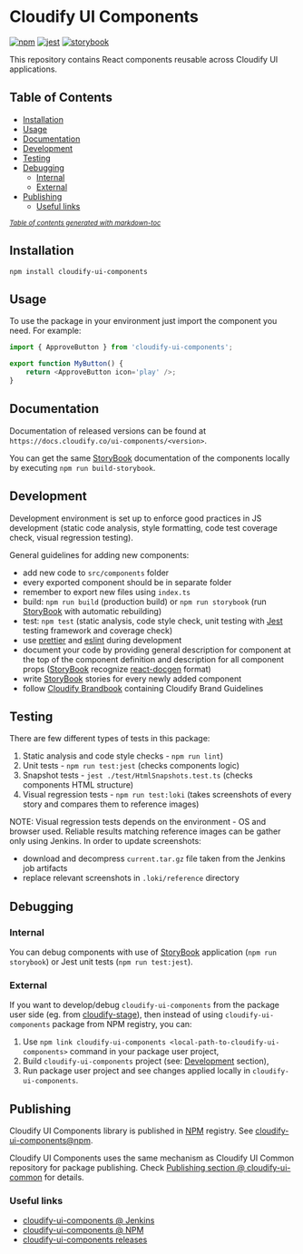 # Cloudify UI Components

[![npm](https://img.shields.io/npm/v/cloudify-ui-components.svg?style=flat)](https://www.npmjs.com/package/cloudify-ui-components)
[![jest](https://img.shields.io/badge/tested_with-jest-99424f.svg)](https://github.com/facebook/jest)
[![storybook](https://cdn.jsdelivr.net/gh/storybookjs/brand/badge/badge-storybook.svg)](https://github.com/storybooks/storybook)

This repository contains React components reusable across Cloudify UI applications.


## Table of Contents

  * [Installation](#installation)
  * [Usage](#usage)
  * [Documentation](#documentation)
  * [Development](#development)
  * [Testing](#testing)
  * [Debugging](#debugging)
    + [Internal](#internal)
    + [External](#external)
  * [Publishing](#publishing)
    + [Useful links](#useful-links)

<small><i><a href='http://ecotrust-canada.github.io/markdown-toc/'>Table of contents generated with markdown-toc</a></i></small>

## Installation

```npm
npm install cloudify-ui-components
```

## Usage

To use the package in your environment just import the component you need. For example:

```typescript jsx
import { ApproveButton } from 'cloudify-ui-components';

export function MyButton() {
    return <ApproveButton icon='play' />; 
}
```

## Documentation

Documentation of released versions can be found at `https://docs.cloudify.co/ui-components/<version>`.  

You can get the same [StoryBook](https://storybook.js.org/) documentation of the components locally by executing `npm run build-storybook`.

## Development

Development environment is set up to enforce good practices in JS development (static code analysis, style formatting, code test coverage check, visual regression testing). 

General guidelines for adding new components:
- add new code to `src/components` folder
- every exported component should be in separate folder 
- remember to export new files using `index.ts`
- build: `npm run build` (production build) or `npm run storybook` (run [StoryBook](https://storybook.js.org/) with automatic rebuilding)
- test: `npm test` (static analysis, code style check, unit testing with [Jest](https://jestjs.io/en/) testing framework and coverage check) 
- use [prettier](https://prettier.io/) and [eslint](https://eslint.org/) during development
- document your code by providing general description for component at the top of the component definition and description for all component props ([StoryBook](https://storybook.js.org/) recognize [react-docgen](https://github.com/reactjs/react-docgen) format)
- write [StoryBook](https://storybook.js.org/) stories for every newly added component
- follow [Cloudify Brandbook](https://drive.google.com/drive/folders/1ELapf6idy50n5R2uqWzhWXJrvL4mx6e3) containing Cloudify Brand Guidelines

## Testing

There are few different types of tests in this package:

1. Static analysis and code style checks - `npm run lint`)
1. Unit tests - `npm run test:jest` (checks components logic)
1. Snapshot tests - `jest ./test/HtmlSnapshots.test.ts` (checks components HTML structure)
1. Visual regression tests - `npm run test:loki` (takes screenshots of every story and compares them to reference images)

NOTE: Visual regression tests depends on the environment - OS and browser used. Reliable results matching reference images can be gather only using Jenkins. In order to update screenshots: 
* download and decompress `current.tar.gz` file taken from the Jenkins job artifacts
* replace relevant screenshots in `.loki/reference` directory

## Debugging

### Internal

You can debug components with use of [StoryBook](https://storybook.js.org/) application (`npm run storybook`) or Jest unit tests (`npm run test:jest`).

### External

If you want to develop/debug `cloudify-ui-components` from the package user side (eg. from [cloudify-stage](https://github.com/cloudify-cosmo/cloudify-stage)), then instead of using `cloudify-ui-components` package from NPM registry, you can:
 1. Use `npm link cloudify-ui-components <local-path-to-cloudify-ui-components>` command in your package user project,
 1. Build `cloudify-ui-components` project (see: [Development](#development) section), 
 1. Run package user project and see changes applied locally in `cloudify-ui-components`.   


## Publishing

Cloudify UI Components library is published in [NPM](https://www.npmjs.com) registry. See [cloudify-ui-components@npm](https://www.npmjs.com/package/cloudify-ui-components).

Cloudify UI Components uses the same mechanism as Cloudify UI Common repository for package publishing. 
Check [Publishing section @ cloudify-ui-common](https://github.com/cloudify-cosmo/cloudify-ui-common#publishing) 
for details.

### Useful links

- [cloudify-ui-components @ Jenkins](https://jenkins.cloudify.co/blue/organizations/jenkins/Component-UI-Multibranch/)
- [cloudify-ui-components @ NPM](https://www.npmjs.com/package/cloudify-ui-components)
- [cloudify-ui-components releases](https://github.com/cloudify-cosmo/cloudify-ui-components/releases)

